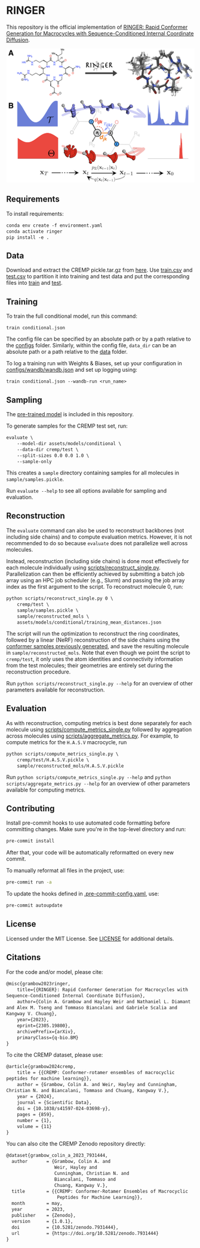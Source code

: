# RINGER

This repository is the official implementation of [RINGER: Rapid Conformer Generation for Macrocycles with Sequence-Conditioned Internal Coordinate Diffusion](https://arxiv.org/abs/2305.19800).

![cover](assets/overview.png)

## Requirements

To install requirements:

```setup
conda env create -f environment.yaml
conda activate ringer
pip install -e .
```

## Data

Download and extract the CREMP pickle.tar.gz from [here](https://doi.org/10.5281/zenodo.7931444). Use [train.csv](data/cremp/train.csv) and [test.csv](data/cremp/test.csv) to partition it into training and test data and put the corresponding files into [train](data/cremp/train) and [test](data/cremp/test).

## Training

To train the full conditional model, run this command:

```train
train conditional.json
```

The config file can be specified by an absolute path or by a path relative to the [configs](configs) folder. Similarly, within the config file, `data_dir` can be an absolute path or a path relative to the [data](data) folder.

To log a training run with Weights & Biases, set up your configuration in [configs/wandb/wandb.json](configs/wandb/wandb.json) and set up logging using:

```train
train conditional.json --wandb-run <run_name>
```

## Sampling

The [pre-trained model](assets/models/conditional) is included in this repository.

To generate samples for the CREMP test set, run:

```eval
evaluate \
    --model-dir assets/models/conditional \
    --data-dir cremp/test \
    --split-sizes 0.0 0.0 1.0 \
    --sample-only
```

This creates a `sample` directory containing samples for all molecules in `sample/samples.pickle`.

Run `evaluate --help` to see all options available for sampling and evaluation.

## Reconstruction

The `evaluate` command can also be used to reconstruct backbones (not including side chains) and to compute evaluation metrics. However, it is not recommended to do so because `evaluate` does not parallelize well across molecules.

Instead, reconstruction (including side chains) is done most effectively for each molecule individually using [scripts/reconstruct_single.py](scripts/reconstruct_single.py). Parallelization can then be efficiently achieved by submitting a batch job array using an HPC job scheduler (e.g., Slurm) and passing the job array index as the first argument to the script. To reconstruct molecule 0, run:

```shell
python scripts/reconstruct_single.py 0 \
    cremp/test \
    sample/samples.pickle \
    sample/reconstructed_mols \
    assets/models/conditional/training_mean_distances.json
```

The script will run the optimization to reconstruct the ring coordinates, followed by a linear (NeRF) reconstruction of the side chains using the [conformer samples previously generated](#sampling), and save the resulting molecule in `sample/reconstructed_mols`. Note that even though we point the script to `cremp/test`, it only uses the atom identities and connectivity information from the test molecules; their geometries are entirely set during the reconstruction procedure.

Run `python scripts/reconstruct_single.py --help` for an overview of other parameters available for reconstruction.

## Evaluation

As with reconstruction, computing metrics is best done separately for each molecule using [scripts/compute_metrics_single.py](scripts/compute_metrics_single.py) followed by aggregation across molecules using [scripts/aggregate_metrics.py](scripts/aggregate_metrics.py). For example, to compute metrics for the `H.A.S.V` macrocycle, run

```shell
python scripts/compute_metrics_single.py \
    cremp/test/H.A.S.V.pickle \
    sample/reconstructed_mols/H.A.S.V.pickle
```

Run `python scripts/compute_metrics_single.py --help` and `python scripts/aggregate_metrics.py --help` for an overview of other parameters available for computing metrics.

## Contributing

Install pre-commit hooks to use automated code formatting before committing changes. Make sure you're in the top-level directory and run:

```bash
pre-commit install
```

After that, your code will be automatically reformatted on every new commit.

To manually reformat all files in the project, use:

```bash
pre-commit run -a
```

To update the hooks defined in [.pre-commit-config.yaml](.pre-commit-config.yaml), use:

```bash
pre-commit autoupdate
```

## License

Licensed under the MIT License. See [LICENSE](LICENSE) for additional details.

## Citations

For the code and/or model, please cite:

```
@misc{grambow2023ringer,
    title={{RINGER}: Rapid Conformer Generation for Macrocycles with Sequence-Conditioned Internal Coordinate Diffusion}, 
    author={Colin A. Grambow and Hayley Weir and Nathaniel L. Diamant and Alex M. Tseng and Tommaso Biancalani and Gabriele Scalia and Kangway V. Chuang},
    year={2023},
    eprint={2305.19800},
    archivePrefix={arXiv},
    primaryClass={q-bio.BM}
}
```

To cite the CREMP dataset, please use:

```
@article{grambow2024cremp,
    title = {{CREMP: Conformer-rotamer ensembles of macrocyclic peptides for machine learning}},
    author = {Grambow, Colin A. and Weir, Hayley and Cunningham, Christian N. and Biancalani, Tommaso and Chuang, Kangway V.},
    year = {2024},
    journal = {Scientific Data},
    doi = {10.1038/s41597-024-03698-y},
    pages = {859},
    number = {1},
    volume = {11}
}
```

You can also cite the CREMP Zenodo repository directly:

```
@dataset{grambow_colin_a_2023_7931444,
  author       = {Grambow, Colin A. and
                  Weir, Hayley and
                  Cunningham, Christian N. and
                  Biancalani, Tommaso and
                  Chuang, Kangway V.},
  title        = {{CREMP: Conformer-Rotamer Ensembles of Macrocyclic 
                   Peptides for Machine Learning}},
  month        = may,
  year         = 2023,
  publisher    = {Zenodo},
  version      = {1.0.1},
  doi          = {10.5281/zenodo.7931444},
  url          = {https://doi.org/10.5281/zenodo.7931444}
}
```
